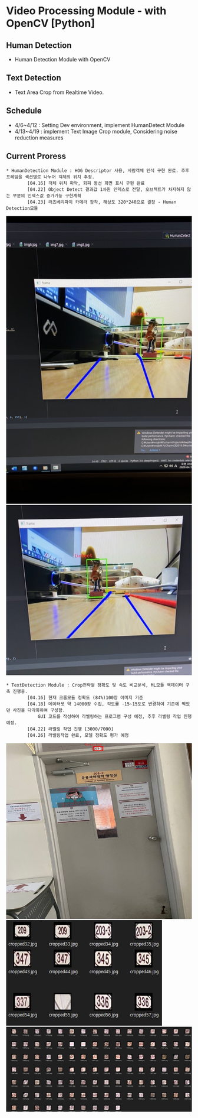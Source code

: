 # Video Processing Module - with OpenCV [Python]

## Human Detection
* Human Detection Module with OpenCV

## Text Detection
* Text Area Crop from Realtime Video.

## Schedule
  * 4/6~4/12 : Setting Dev environment, implement HumanDetect Module
  * 4/13~4/19 : implement Text Image Crop module, Considering noise reduction measures

## Current Proress
    * HumanDetection Module : HOG Descriptor 사용, 사람객체 인식 구현 완료. 추후 프레임을 섹션별로 나누어 객체의 위치 추정.
			[04.16] 객체 위치 파악, 회피 동선 화면 표시 구현 완료
			[04.22] Object Detect 결과값 1차원 인덱스로 전달, 오브젝트가 차지하지 않는 부분의 인덱스값 증가기능 구현계획
			[04.23] 라즈베리파이 카메라 장착, 해상도 320*240으로 결정 - Human Detection모듈
![Avoidimg1](./src/Avoiding_1.jpg)
![Avoidimg2](./src/Avoiding_2.jpg)
    

    * TextDetection Module : Crop전략별 정확도 및 속도 비교분석, ML모듈 백데이터 구축 진행중.
			[04.16] 현재 크롭모듈 정확도 (84%)100장 이미지 기준
			[04.18] 데이터셋 약 14000장 수집, 각도를 -15~15도로 변경하여 기존에 찍었던 사진을 다각화하여 구성함.
				GUI 코드를 작성하여 라벨링하는 프로그램 구성 예정, 추후 라벨링 작업 진행 예정.
			[04.22] 라벨링 작업 진행 [3000/7000]
			[04.26] 라벨링작업 완료, 모델 정확도 평가 예정
![Cropped1](./src/Cropped1.jpg)
![Cropped2](./src/Cropped2.jpg)
![Cropped3](./src/Data_set.jpg)

